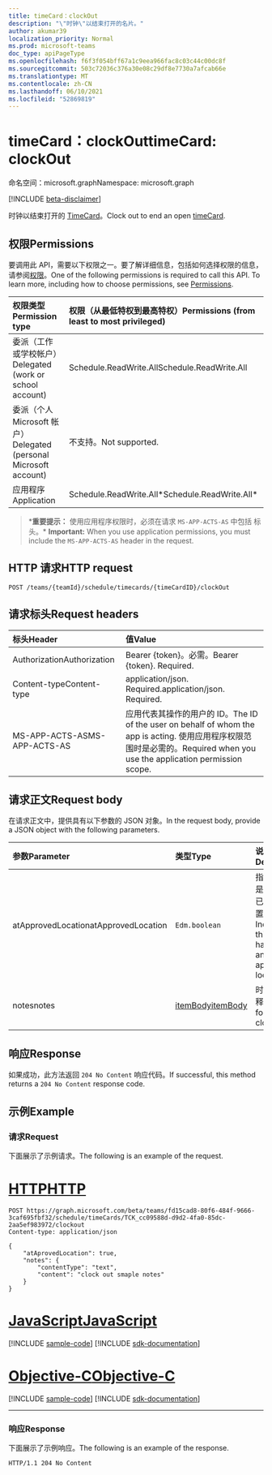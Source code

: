 ```yaml
---
title: timeCard：clockOut
description: "\"时钟\"以结束打开的名片。"
author: akumar39
localization_priority: Normal
ms.prod: microsoft-teams
doc_type: apiPageType
ms.openlocfilehash: f6f3f054bff67a1c9eea966fac8c03c44c00dc8f
ms.sourcegitcommit: 503c72036c376a30e08c29df8e7730a7afcab66e
ms.translationtype: MT
ms.contentlocale: zh-CN
ms.lasthandoff: 06/10/2021
ms.locfileid: "52869819"
---
```

# <a name="timecard-clockout"></a><span data-ttu-id="ed3bf-103">timeCard：clockOut</span><span class="sxs-lookup"><span data-stu-id="ed3bf-103">timeCard: clockOut</span></span>

<span data-ttu-id="ed3bf-104">命名空间：microsoft.graph</span><span class="sxs-lookup"><span data-stu-id="ed3bf-104">Namespace: microsoft.graph</span></span>

[!INCLUDE [beta-disclaimer](../../includes/beta-disclaimer.md)]

<span data-ttu-id="ed3bf-105">时钟以结束打开的 [TimeCard](../resources/timeCard.md)。</span><span class="sxs-lookup"><span data-stu-id="ed3bf-105">Clock out to end an open [timeCard](../resources/timeCard.md).</span></span>

## <a name="permissions"></a><span data-ttu-id="ed3bf-106">权限</span><span class="sxs-lookup"><span data-stu-id="ed3bf-106">Permissions</span></span>

<span data-ttu-id="ed3bf-p101">要调用此 API，需要以下权限之一。要了解详细信息，包括如何选择权限的信息，请参阅[权限](/graph/permissions-reference)。</span><span class="sxs-lookup"><span data-stu-id="ed3bf-p101">One of the following permissions is required to call this API. To learn more, including how to choose permissions, see [Permissions](/graph/permissions-reference).</span></span>

|<span data-ttu-id="ed3bf-109">权限类型</span><span class="sxs-lookup"><span data-stu-id="ed3bf-109">Permission type</span></span>      | <span data-ttu-id="ed3bf-110">权限（从最低特权到最高特权）</span><span class="sxs-lookup"><span data-stu-id="ed3bf-110">Permissions (from least to most privileged)</span></span>              |
|:--------------------|:---------------------------------------------------------|
|<span data-ttu-id="ed3bf-111">委派（工作或学校帐户）</span><span class="sxs-lookup"><span data-stu-id="ed3bf-111">Delegated (work or school account)</span></span> | <span data-ttu-id="ed3bf-112">Schedule.ReadWrite.All</span><span class="sxs-lookup"><span data-stu-id="ed3bf-112">Schedule.ReadWrite.All</span></span>    |
|<span data-ttu-id="ed3bf-113">委派（个人 Microsoft 帐户）</span><span class="sxs-lookup"><span data-stu-id="ed3bf-113">Delegated (personal Microsoft account)</span></span> | <span data-ttu-id="ed3bf-114">不支持。</span><span class="sxs-lookup"><span data-stu-id="ed3bf-114">Not supported.</span></span>    |
|<span data-ttu-id="ed3bf-115">应用程序</span><span class="sxs-lookup"><span data-stu-id="ed3bf-115">Application</span></span> | <span data-ttu-id="ed3bf-116">Schedule.ReadWrite.All\*</span><span class="sxs-lookup"><span data-stu-id="ed3bf-116">Schedule.ReadWrite.All\*</span></span> |

><span data-ttu-id="ed3bf-117">\***重要提示：** 使用应用程序权限时，必须在请求 `MS-APP-ACTS-AS` 中包括 标头。</span><span class="sxs-lookup"><span data-stu-id="ed3bf-117">\* **Important:** When you use application permissions, you must include the `MS-APP-ACTS-AS` header in the request.</span></span>

## <a name="http-request"></a><span data-ttu-id="ed3bf-118">HTTP 请求</span><span class="sxs-lookup"><span data-stu-id="ed3bf-118">HTTP request</span></span>

<!-- { "blockType": "ignored" } -->

```http
POST /teams/{teamId}/schedule/timecards/{timeCardID}/clockOut
```

## <a name="request-headers"></a><span data-ttu-id="ed3bf-119">请求标头</span><span class="sxs-lookup"><span data-stu-id="ed3bf-119">Request headers</span></span>

| <span data-ttu-id="ed3bf-120">标头</span><span class="sxs-lookup"><span data-stu-id="ed3bf-120">Header</span></span>       | <span data-ttu-id="ed3bf-121">值</span><span class="sxs-lookup"><span data-stu-id="ed3bf-121">Value</span></span> |
|:---------------|:--------|
| <span data-ttu-id="ed3bf-122">Authorization</span><span class="sxs-lookup"><span data-stu-id="ed3bf-122">Authorization</span></span>  | <span data-ttu-id="ed3bf-p102">Bearer {token}。必需。</span><span class="sxs-lookup"><span data-stu-id="ed3bf-p102">Bearer {token}. Required.</span></span>  |
| <span data-ttu-id="ed3bf-125">Content-type</span><span class="sxs-lookup"><span data-stu-id="ed3bf-125">Content-type</span></span> | <span data-ttu-id="ed3bf-p103">application/json. Required.</span><span class="sxs-lookup"><span data-stu-id="ed3bf-p103">application/json. Required.</span></span>|
| <span data-ttu-id="ed3bf-128">MS-APP-ACTS-AS</span><span class="sxs-lookup"><span data-stu-id="ed3bf-128">MS-APP-ACTS-AS</span></span> | <span data-ttu-id="ed3bf-129">应用代表其操作的用户的 ID。</span><span class="sxs-lookup"><span data-stu-id="ed3bf-129">The ID of the user on behalf of whom the app is acting.</span></span> <span data-ttu-id="ed3bf-130">使用应用程序权限范围时是必需的。</span><span class="sxs-lookup"><span data-stu-id="ed3bf-130">Required when you use the application permission scope.</span></span> |

## <a name="request-body"></a><span data-ttu-id="ed3bf-131">请求正文</span><span class="sxs-lookup"><span data-stu-id="ed3bf-131">Request body</span></span>

<span data-ttu-id="ed3bf-132">在请求正文中，提供具有以下参数的 JSON 对象。</span><span class="sxs-lookup"><span data-stu-id="ed3bf-132">In the request body, provide a JSON object with the following parameters.</span></span>

| <span data-ttu-id="ed3bf-133">参数</span><span class="sxs-lookup"><span data-stu-id="ed3bf-133">Parameter</span></span>    | <span data-ttu-id="ed3bf-134">类型</span><span class="sxs-lookup"><span data-stu-id="ed3bf-134">Type</span></span>        | <span data-ttu-id="ed3bf-135">说明</span><span class="sxs-lookup"><span data-stu-id="ed3bf-135">Description</span></span> |
|:-------------|:------------|:------------|
|<span data-ttu-id="ed3bf-136">atApprovedLocation</span><span class="sxs-lookup"><span data-stu-id="ed3bf-136">atApprovedLocation</span></span>| `Edm.boolean ` | <span data-ttu-id="ed3bf-137">指示此操作是否发生在已批准的位置。</span><span class="sxs-lookup"><span data-stu-id="ed3bf-137">Indicate if this action happens at an approved location.</span></span>|
|<span data-ttu-id="ed3bf-138">notes</span><span class="sxs-lookup"><span data-stu-id="ed3bf-138">notes</span></span>| [<span data-ttu-id="ed3bf-139">itemBody</span><span class="sxs-lookup"><span data-stu-id="ed3bf-139">itemBody</span></span>](../resources/itembody.md)  |<span data-ttu-id="ed3bf-140">时钟的注释。</span><span class="sxs-lookup"><span data-stu-id="ed3bf-140">Notes for the clock out.</span></span> |

## <a name="response"></a><span data-ttu-id="ed3bf-141">响应</span><span class="sxs-lookup"><span data-stu-id="ed3bf-141">Response</span></span>

<span data-ttu-id="ed3bf-142">如果成功，此方法返回 `204 No Content` 响应代码。</span><span class="sxs-lookup"><span data-stu-id="ed3bf-142">If successful, this method returns a `204 No Content` response code.</span></span>


## <a name="example"></a><span data-ttu-id="ed3bf-143">示例</span><span class="sxs-lookup"><span data-stu-id="ed3bf-143">Example</span></span>

### <a name="request"></a><span data-ttu-id="ed3bf-144">请求</span><span class="sxs-lookup"><span data-stu-id="ed3bf-144">Request</span></span>
<span data-ttu-id="ed3bf-145">下面展示了示例请求。</span><span class="sxs-lookup"><span data-stu-id="ed3bf-145">The following is an example of the request.</span></span> 


# <a name="http"></a>[<span data-ttu-id="ed3bf-146">HTTP</span><span class="sxs-lookup"><span data-stu-id="ed3bf-146">HTTP</span></span>](#tab/http)
<!-- {
  "blockType": "request",
  "name": "timecard-clockout"
}-->

```http
POST https://graph.microsoft.com/beta/teams/fd15cad8-80f6-484f-9666-3caf695fbf32/schedule/timeCards/TCK_cc09588d-d9d2-4fa0-85dc-2aa5ef983972/clockout
Content-type: application/json

{
    "atAprovedLocation": true,
    "notes": {
        "contentType": "text",
        "content": "clock out smaple notes"
    }
}
```
# <a name="javascript"></a>[<span data-ttu-id="ed3bf-147">JavaScript</span><span class="sxs-lookup"><span data-stu-id="ed3bf-147">JavaScript</span></span>](#tab/javascript)
[!INCLUDE [sample-code](../includes/snippets/javascript/timecard-clockout-javascript-snippets.md)]
[!INCLUDE [sdk-documentation](../includes/snippets/snippets-sdk-documentation-link.md)]

# <a name="objective-c"></a>[<span data-ttu-id="ed3bf-148">Objective-C</span><span class="sxs-lookup"><span data-stu-id="ed3bf-148">Objective-C</span></span>](#tab/objc)
[!INCLUDE [sample-code](../includes/snippets/objc/timecard-clockout-objc-snippets.md)]
[!INCLUDE [sdk-documentation](../includes/snippets/snippets-sdk-documentation-link.md)]

---


### <a name="response"></a><span data-ttu-id="ed3bf-149">响应</span><span class="sxs-lookup"><span data-stu-id="ed3bf-149">Response</span></span>

<span data-ttu-id="ed3bf-150">下面展示了示例响应。</span><span class="sxs-lookup"><span data-stu-id="ed3bf-150">The following is an example of the response.</span></span> 

<!-- {
  "blockType": "response",
  "truncated": true
} -->

```http
HTTP/1.1 204 No Content
```

<!-- uuid: 8fcb5dbc-d5aa-4681-8e31-b001d5168d79
2015-10-25 14:57:30 UTC -->
<!--
{
  "type": "#page.annotation",
  "description": "Clock Out",
  "keywords": "",
  "section": "documentation",
  "tocPath": "",
  "suppressions": [
  ]
}
-->
